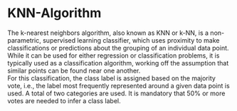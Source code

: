# KNN-Algorithm
The k-nearest neighbors algorithm, also known as KNN or k-NN, is a non-parametric, supervised learning classifier, which uses proximity to make classifications or predictions about the grouping of an individual data point. While it can be used for either regression or classification problems, it is typically used as a classification algorithm, working off the assumption that similar points can be found near one another.</br>
For this classification, the class label is assigned based on the majority vote, i.e., the label most frequently represented around a given data point is used. A total of two categories are used. It is mandatory that 50% or more votes are needed to infer a class label.
